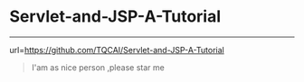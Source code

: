 
# Servlet-and-JSP-A-Tutorial

---

url=https://github.com/TQCAI/Servlet-and-JSP-A-Tutorial
>I'am as nice person ,please star me
    